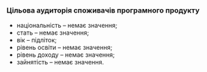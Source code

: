 ### Цільова аудиторія споживачів програмного продукту

- національність – немає значення;
- стать – немає значення;
- вік – підліток;
- рівень освіти – немає значення;
- рівень доходу –  немає значення;
- зайнятість –  немає значення.
